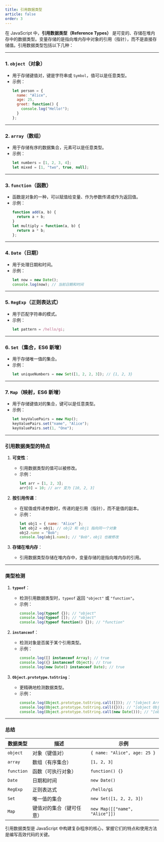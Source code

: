 ```yaml
---
title: 引用数据类型
article: false
order: 3
---
```

在 JavaScript 中，**引用数据类型（Reference Types）** 是可变的、存储在堆内存中的数据类型。变量存储的是指向堆内存中对象的引用（指针），而不是直接存储值。引用数据类型包括以下几种：

---

### **1. `object`（对象）**
- 用于存储键值对，键是字符串或 `Symbol`，值可以是任意类型。
- 示例：
  ```javascript
  let person = {
    name: "Alice",
    age: 25,
    greet: function() {
      console.log("Hello!");
    }
  };
  ```

---

### **2. `array`（数组）**
- 用于存储有序的数据集合，元素可以是任意类型。
- 示例：
  ```javascript
  let numbers = [1, 2, 3, 4];
  let mixed = [1, "two", true, null];
  ```

---

### **3. `function`（函数）**
- 函数是对象的一种，可以赋值给变量、作为参数传递或作为返回值。
- 示例：
  ```javascript
  function add(a, b) {
    return a + b;
  }
  let multiply = function(a, b) {
    return a * b;
  };
  ```

---

### **4. `Date`（日期）**
- 用于处理日期和时间。
- 示例：
  ```javascript
  let now = new Date();
  console.log(now); // 当前日期和时间
  ```

---

### **5. `RegExp`（正则表达式）**
- 用于匹配字符串的模式。
- 示例：
  ```javascript
  let pattern = /hello/gi;
  ```

---

### **6. `Set`（集合，ES6 新增）**
- 用于存储唯一值的集合。
- 示例：
  ```javascript
  let uniqueNumbers = new Set([1, 2, 2, 3]); // {1, 2, 3}
  ```

---

### **7. `Map`（映射，ES6 新增）**
- 用于存储键值对的集合，键可以是任意类型。
- 示例：
  ```javascript
  let keyValuePairs = new Map();
  keyValuePairs.set("name", "Alice");
  keyValuePairs.set(1, "One");
  ```

---

### **引用数据类型的特点**
1. **可变性**：
   - 引用数据类型的值可以被修改。
   - 示例：
     ```javascript
     let arr = [1, 2, 3];
     arr[0] = 10; // arr 变为 [10, 2, 3]
     ```

2. **按引用传递**：
   - 在赋值或传递参数时，传递的是引用（指针），而不是值的副本。
   - 示例：
     ```javascript
     let obj1 = { name: "Alice" };
     let obj2 = obj1; // obj2 和 obj1 指向同一个对象
     obj2.name = "Bob";
     console.log(obj1.name); // "Bob"，obj1 也被修改
     ```

3. **存储在堆内存**：
   - 引用数据类型存储在堆内存中，变量存储的是指向堆内存的引用。

---

### **类型检测**
1. **`typeof`**：
   - 检测引用数据类型时，`typeof` 返回 `"object"` 或 `"function"`。
   - 示例：
     ```javascript
     console.log(typeof {}); // "object"
     console.log(typeof []); // "object"
     console.log(typeof function() {}); // "function"
     ```

2. **`instanceof`**：
   - 检测对象是否属于某个引用类型。
   - 示例：
     ```javascript
     console.log([] instanceof Array); // true
     console.log({} instanceof Object); // true
     console.log(new Date() instanceof Date); // true
     ```

3. **`Object.prototype.toString`**：
   - 更精确地检测数据类型。
   - 示例：
     ```javascript
     console.log(Object.prototype.toString.call([])); // "[object Array]"
     console.log(Object.prototype.toString.call({})); // "[object Object]"
     console.log(Object.prototype.toString.call(new Date())); // "[object Date]"
     ```

---

### **总结**
| 数据类型   | 描述                     | 示例                           |
| ---------- | ------------------------ | ------------------------------ |
| `object`   | 对象（键值对）           | `{ name: "Alice", age: 25 }`   |
| `array`    | 数组（有序集合）         | `[1, 2, 3]`                    |
| `function` | 函数（可执行对象）       | `function() {}`                |
| `Date`     | 日期和时间               | `new Date()`                   |
| `RegExp`   | 正则表达式               | `/hello/gi`                    |
| `Set`      | 唯一值的集合             | `new Set([1, 2, 2, 3])`        |
| `Map`      | 键值对的集合（键可任意） | `new Map([["name", "Alice"]])` |

引用数据类型是 JavaScript 中构建复杂程序的核心，掌握它们的特点和使用方法是编写高效代码的关键。
